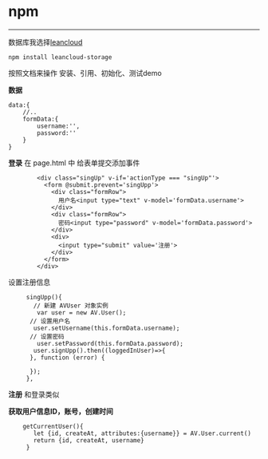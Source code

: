 # npm
- - -
数据库我选择[leancloud](https://leancloud.cn)
```
npm install leancloud-storage
```

按照文档来操作
安装、引用、初始化、测试demo

**数据**
```
data:{
    //..
    formData:{
        username:'',
        password:''
    }
}
```
**登录**
在 page.html 中
给表单提交添加事件
```
        <div class="singUp" v-if='actionType === "singUp"'>
          <form @submit.prevent='singUpp'>
            <div class="formRow">
              用户名<input type="text" v-model='formData.username'>
            </div>
            <div class="formRow">
              密码<input type="password" v-model='formData.password'>
            </div>
            <div>
              <input type="submit" value='注册'>
            </div>
          </form>
        </div>
```

设置注册信息
```
     singUpp(){
       // 新建 AVUser 对象实例
        var user = new AV.User();
      // 设置用户名
       user.setUsername(this.formData.username);
      // 设置密码
        user.setPassword(this.formData.password);
       user.signUpp().then((loggedInUser)=>{
      }, function (error) {

      });
     },

```
**注册**
和登录类似


**获取用户信息ID，账号，创建时间**

```
    getCurrentUser(){
       let {id, createAt, attributes:{username}} = AV.User.current()
       return {id, createAt, username}
     }
```
